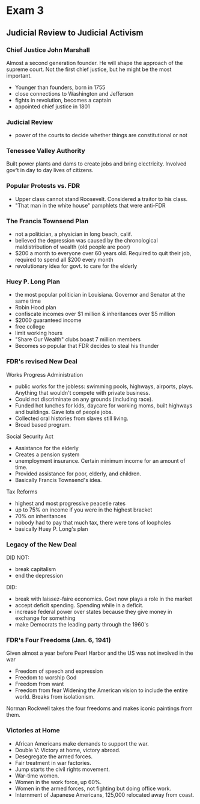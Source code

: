 

# Exam 3

## Judicial Review to Judicial Activism

### Chief Justice John Marshall

Almost a second generation founder. He will shape the approach of the supreme court. Not the first chief justice, but he might be the most important.

 - Younger than founders, born in 1755
 - close connections to Washington and Jefferson
 - fights in revolution, becomes a captain
 - appointed chief justice in 1801

### Judicial Review
 - power of the courts to decide whether things are constitutional or not

### Tenessee Valley Authority
Built power plants and dams to create jobs and bring electricity. Involved gov't in day to day lives of citizens.

### Popular Protests vs. FDR
 - Upper class cannot stand Roosevelt. Considered a traitor to his class.
 - "That man in the white house" pamphlets that were anti-FDR
 

### The Francis Townsend Plan
  - not a politician, a physician in long beach, calif.
  - believed the depression was caused by the chronological maldistribution of wealth (old people are poor)
  - $200 a month to everyone over 60 years old. Required to quit their job, required to spend all $200 every month
  - revolutionary idea for govt. to care for the elderly

### Huey P. Long Plan
 - the most popular politician in Louisiana.  Governor and Senator at the same time
 - Robin Hood plan
 - confiscate incomes over $1 million & inheritances over $5 million
 - $2000 guaranteed income
 - free college
 - limit working hours
 - "Share Our Wealth" clubs boast 7 million members
 - Becomes so popular that FDR decides to steal his thunder

### FDR's revised New Deal
Works Progress Administration
 - public works for the jobless: swimming pools, highways, airports, plays. Anything that wouldn't compete with private business.
 - Could not discriminate on any grounds (including race).
 - Funded hot lunches for kids, daycare for working moms, built highways and buildings. Gave lots of people jobs.
 - Collected oral histories from slaves still living.
 - Broad based program.

Social Security Act
 - Assistance for the elderly
 - Creates a pension system
 - unemployment insurance. Certain minimum income for an amount of time.
 - Provided assistance for poor, elderly, and children.
 - Basically Francis Townsend's idea.

Tax Reforms
 - highest and most progressive peacetie rates
 - up to 75% on income if you were in the highest bracket
 - 70% on inheritances
 - nobody had to pay that much tax, there were tons of loopholes
 - basically Huey P. Long's plan

### Legacy of the New Deal
DID NOT:
 - break capitalism
 - end the depression

DID:
 - break with laissez-faire economics. Govt now plays a role in the market
 - accept deficit spending. Spending while in a deficit.
 - increase federal power over states because they give money in exchange for something
 - make Democrats the leading party through the 1960's

### FDR's Four Freedoms (Jan. 6, 1941)
Given almost a year before Pearl Harbor and the US was not involved in the war
 - Freedom of speech and expression
 - Freedom to worship God
 - Freedom from want
 - Freedom from fear
Widening the American vision to include the entire world. Breaks from isolationism.

Norman Rockwell takes the four freedoms and makes iconic paintings from them.

### Victories at Home
 - African Americans make demands to support the war.
 - Double V: Victory at home, victory abroad.
 - Desegregate the armed forces.
 - Fair treatment in war factories.
 - Jump starts the civil rights movement.
 - War-time women.
 - Women in the work force, up 60%.
 - Women in the armed forces, not fighting but doing office work.
 - Internment of Japanese Americans, 125,000 relocated away from coast.
